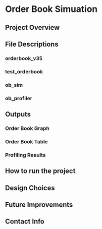 # **Order Book Simuation**

## **Project Overview**


## **File Descriptions**
### **orderbook_v35**

### **test_orderbook**

### **ob_sim**

### **ob_profiler**



## **Outputs**

### **Order Book Graph**

### **Order Book Table**

### **Profiling Results**


## **How to run the project**

## **Design Choices**

## **Future Improvements**

## **Contact Info**
